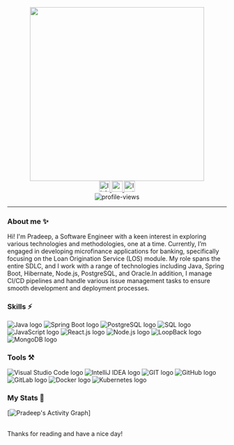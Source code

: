 
<div id="header" align="center">
  <img src="https://media.giphy.com/media/1GEATImIxEXVR79Dhk/giphy.gif" width="400"/>
  <div id="badges">
   <a href="https://www.linkedin.com/in/pradeep1399/">
    <img src="https://img.shields.io/static/v1?message=LinkedIn&logo=linkedin&label=&color=0077B5&logoColor=white&labelColor=&style=for-the-badge" height="25" alt="linkedin logo"  />
  </a>
  <a href="mailto:pradeepverma1399@gmail.com">
    <img src="https://img.shields.io/static/v1?message=Gmail&logo=gmail&label=&color=EA4335&logoColor=white&labelColor=&style=for-the-badge" height="25" alt="gmail logo" />
  </a>
   <a href="https://leetcode.com/u/pradeep1399/">
    <img src="https://img.shields.io/static/v1?message=LeetCode&logo=leetcode&label=&color=0077B5&logoColor=white&labelColor=&style=for-the-badge" height="25" alt="leetcode logo" />
  </a>
    <br/>
    <img src="https://komarev.com/ghpvc/?username=pradeep1399&style=flat-square&color=blue" alt="profile-views"/>
  </div>
</div>

<hr/>

### About me ✨ 

Hi! I'm Pradeep, a Software Engineer with a keen interest in exploring various technologies and methodologies, one at a time.  Currently, I’m engaged in developing microfinance applications for banking, specifically focusing on the Loan Origination Service (LOS) module. My role spans the entire SDLC, and I work with a range of technologies including Java, Spring Boot, Hibernate, Node.js, PostgreSQL, and Oracle.In addition, I manage CI/CD pipelines and handle various issue management tasks to ensure smooth development and deployment processes.

### Skills ⚡
<p>
    <img src="https://img.shields.io/badge/Java-007396?style=for-the-badge&logo=java&logoColor=white" alt="Java logo"/>
    <img src="https://img.shields.io/badge/Spring_Boot-6DB33F?style=for-the-badge&logo=spring-boot&logoColor=white" alt="Spring Boot logo"/>
    <img src="https://img.shields.io/badge/PostgreSQL-4169E1?style=for-the-badge&logo=postgresql&logoColor=white" alt="PostgreSQL logo"/>
    <img src="https://img.shields.io/badge/SQL-blue?style=for-the-badge&logo=mysql&logoColor=white" alt="SQL logo"/>
    <img src="https://img.shields.io/badge/JavaScript-F7DF1E?style=for-the-badge&logo=javascript&logoColor=black" alt="JavaScript logo"/>
    <img src="https://img.shields.io/badge/REACT.JS-5cbfb9?style=for-the-badge&logo=react&logoColor=white" alt="React.js logo"/>
    <img src="https://img.shields.io/badge/NODE.JS-41781a?style=for-the-badge&logo=node.js&logoColor=white" alt="Node.js logo"/>
    <img src="https://img.shields.io/badge/LoopBack-0C7D85?style=for-the-badge&logo=loopback&logoColor=white" alt="LoopBack logo"/>
    <img src="https://img.shields.io/badge/MongoDB-4EA94B?style=for-the-badge&logo=mongodb&logoColor=white" alt="MongoDB logo"/>
</p>

### Tools ⚒️
<p>
    <img src="https://img.shields.io/badge/Visual_Studio_Code-0078D4?style=for-the-badge&logo=visual%20studio%20code&logoColor=white" alt="Visual Studio Code logo"/>
    <img src="https://img.shields.io/badge/IntelliJ_IDEA-000000?style=for-the-badge&logo=intellij-idea&logoColor=white" alt="IntelliJ IDEA logo"/>
    <img src="https://img.shields.io/badge/GIT-E44C30?style=for-the-badge&logo=git&logoColor=white" alt="GIT logo"/>
    <img src="https://img.shields.io/badge/GitHub-100000?style=for-the-badge&logo=github&logoColor=white" alt="GitHub logo"/>
    <img src="https://img.shields.io/badge/GitLab-FCA121?style=for-the-badge&logo=gitlab&logoColor=white" alt="GitLab logo"/>
    <img src="https://img.shields.io/badge/Docker-2496ED?style=for-the-badge&logo=docker&logoColor=white" alt="Docker logo"/>
    <img src="https://img.shields.io/badge/Kubernetes-326CE5?style=for-the-badge&logo=kubernetes&logoColor=white" alt="Kubernetes logo"/>


</p>

### My Stats 🌱
[![Pradeep's Activity Graph](https://github-readme-activity-graph.vercel.app/graph?username=pradeep1399&theme=github)]


<br />
Thanks for reading and have a nice day!
